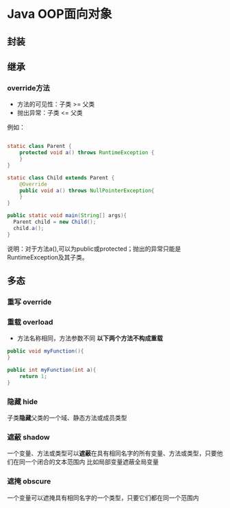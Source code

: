 # Java OOP面向对象

## 封装


## 继承

### override方法
- 方法的可见性：子类 >= 父类
- 抛出异常：子类 <= 父类

例如：
```java

static class Parent {
    protected void a() throws RuntimeException {
    }
}

static class Child extends Parent {
    @Override
    public void a() throws NullPointerException{
    }
}

public static void main(String[] args){
  Parent child = new Child();
  child.a();
}

```
说明：对于方法a(),可以为public或protected；抛出的异常只能是RuntimeException及其子类。


## 多态

### 重写 override


### 重载 overload
- 方法名称相同，方法参数不同
**以下两个方法不构成重载**
```java
public void myFunction(){
}

public int myFunction(int a){
    return 1;
}
```

### 隐藏 hide
子类**隐藏**父类的一个域、静态方法或成员类型

### 遮蔽 shadow
一个变量、方法或类型可以**遮蔽**在具有相同名字的所有变量、方法或类型，只要他们在同一个闭合的文本范围内
比如局部变量遮蔽全局变量

### 遮掩 obscure
一个变量可以遮掩具有相同名字的一个类型，只要它们都在同一个范围内





